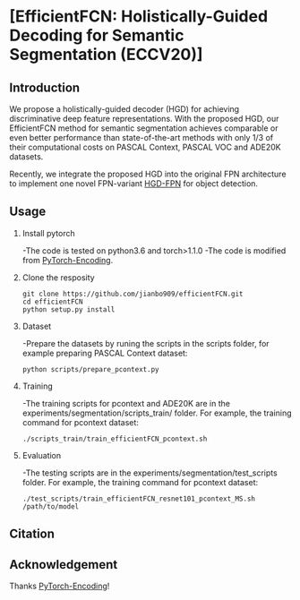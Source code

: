 # [EfficientFCN: Holistically-Guided Decoding for Semantic Segmentation (ECCV20)]


## Introduction
We propose a holistically-guided decoder (HGD) for achieving discriminative deep feature
representations. With the proposed HGD, our EfficientFCN method for semantic segmentation 
achieves comparable or even better performance than state-of-the-art methods with only 
1/3 of their computational costs on PASCAL Context, PASCAL VOC and ADE20K datasets.

Recently, we integrate the proposed HGD into the original FPN architecture to implement one
novel FPN-variant [HGD-FPN](https://github.com/jianbo909/HGD_FPN) for object detection.

## Usage

1. Install pytorch
  
   -The code is tested on python3.6 and torch>1.1.0
   -The code is modified from [PyTorch-Encoding](https://github.com/zhanghang1989/PyTorch-Encoding).

2. Clone the resposity

   ```shell
   git clone https://github.com/jianbo909/efficientFCN.git
   cd efficientFCN
   python setup.py install
   ``` 
3. Dataset
   
   -Prepare the datasets by runing the scripts in the scripts folder, for example preparing PASCAL Context dataset:

   ```shell
   python scripts/prepare_pcontext.py
   ``` 

4. Training

   -The training scripts for pcontext and ADE20K are in the experiments/segmentation/scripts_train/ folder. For example, the training command for pcontext dataset:

   ```shell
   ./scripts_train/train_efficientFCN_pcontext.sh
   ``` 

5. Evaluation
   
   -The testing scripts are in the experiments/segmentation/test_scripts folder. For example, the training command for pcontext dataset:

   ```shell
   ./test_scripts/train_efficientFCN_resnet101_pcontext_MS.sh /path/to/model
   ``` 


## Citation

## Acknowledgement
Thanks [PyTorch-Encoding](https://github.com/zhanghang1989/PyTorch-Encoding)!
